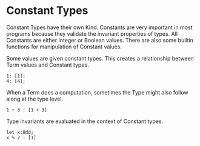 # Constant Types

Constant Types have their own Kind.
Constants are very important in most programs because they validate the invariant properties of types.
All Constants are either Integer or Boolean values.
There are also some builtin functions for manipulation of Constant values.

Some values are given constant types. This creates a relationship between Term values and Constant types.

```lsts
1: [1];
4: [4];
```

When a Term does a computation, sometimes the Type might also follow along at the type level.

```lsts
1 + 3 : [1 + 3]
```

Type invariants are evaluated in the context of Constant types.

```lsts
let x:Odd;
x % 2 : [1]
```
